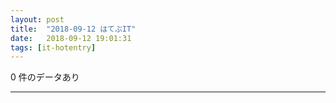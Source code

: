 ```yaml
---
layout: post
title:  "2018-09-12 はてぶIT"
date:   2018-09-12 19:01:31
tags: [it-hotentry]
---
```

0 件のデータあり

<hr>
